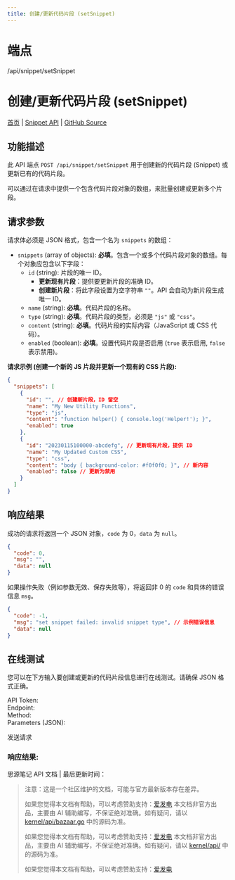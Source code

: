 ```yaml
---
title: 创建/更新代码片段 (setSnippet)
---
```

# 端点

/api/snippet/setSnippet

# 创建/更新代码片段 (setSnippet)

[首页](../index.html) | [Snippet API](index.html) | [GitHub Source](https://github.com/siyuan-note/siyuan/blob/master/kernel/api/snippet.go#L78)

## 功能描述

此 API 端点 `POST /api/snippet/setSnippet` 用于创建新的代码片段 (Snippet) 或更新已有的代码片段。

可以通过在请求中提供一个包含代码片段对象的数组，来批量创建或更新多个片段。

## 请求参数

请求体必须是 JSON 格式，包含一个名为 `snippets` 的数组：

-   `snippets` (array of objects): **必填**。包含一个或多个代码片段对象的数组。每个对象应包含以下字段：
    -   `id` (string): 片段的唯一 ID。
        -   **更新现有片段**：提供要更新片段的准确 ID。
        -   **创建新片段**：将此字段设置为空字符串 `""`。API 会自动为新片段生成唯一 ID。
    -   `name` (string): **必填**。代码片段的名称。
    -   `type` (string): **必填**。代码片段的类型，必须是 `"js"` 或 `"css"`。
    -   `content` (string): **必填**。代码片段的实际内容（JavaScript 或 CSS 代码）。
    -   `enabled` (boolean): **必填**。设置代码片段是否启用 (`true` 表示启用, `false` 表示禁用)。

**请求示例 (创建一个新的 JS 片段并更新一个现有的 CSS 片段):**

```json
{
  "snippets": [
    {
      "id": "", // 创建新片段，ID 留空
      "name": "My New Utility Functions",
      "type": "js",
      "content": "function helper() { console.log('Helper!'); }",
      "enabled": true
    },
    {
      "id": "20230115100000-abcdefg", // 更新现有片段，提供 ID
      "name": "My Updated Custom CSS",
      "type": "css",
      "content": "body { background-color: #f0f0f0; }", // 新内容
      "enabled": false // 更新为禁用
    }
  ]
}
```

## 响应结果

成功的请求将返回一个 JSON 对象，`code` 为 0，`data` 为 `null`。

```json
{
  "code": 0,
  "msg": "",
  "data": null
}
```

如果操作失败（例如参数无效、保存失败等），将返回非 0 的 `code` 和具体的错误信息 `msg`。

```json
{
  "code": -1,
  "msg": "set snippet failed: invalid snippet type", // 示例错误信息
  "data": null
}
```

## 在线测试

您可以在下方输入要创建或更新的代码片段信息进行在线测试。请确保 JSON 格式正确。

API Token:   
Endpoint:   
Method:   
Parameters (JSON):  
  
发送请求

### 响应结果:

思源笔记 API 文档 | 最后更新时间：

> 注意：这是一个社区维护的文档，可能与官方最新版本存在差异。
> 
> 如果您觉得本文档有帮助，可以考虑赞助支持：[爱发电](https://afdian.com/a/leolee9086?tab=feed)
> 本文档非官方出品，主要由 AI 辅助编写，不保证绝对准确。如有疑问，请以 [kernel/api/bazaar.go](https://github.com/siyuan-note/siyuan/blob/master/kernel/api/bazaar.go) 中的源码为准。
> 
> 如果您觉得本文档有帮助，可以考虑赞助支持：[爱发电](https://afdian.com/a/leolee9086?tab=feed)
> 本文档非官方出品，主要由 AI 辅助编写，不保证绝对准确。如有疑问，请以 [kernel/api/](https://github.com/siyuan-note/siyuan/blob/master/kernel/api/) 中的源码为准。
> 
> 如果您觉得本文档有帮助，可以考虑赞助支持：[爱发电](https://afdian.com/a/leolee9086?tab=feed)
